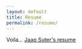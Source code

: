 ```yaml
---
layout: default
title: Resume
permalink: /resume/
---
```


Voila... <a href="/jaap-suter-resume.pdf" download="jaap-suter-resume.pdf">Jaap Suter's resume</a>
